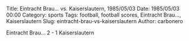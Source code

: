Title: Eintracht Brau… vs. Kaiserslautern, 1985/05/03
Date: 1985/05/03 00:00
Category: sports
Tags: football, football scores, Eintracht Brau…, Kaiserslautern
Slug: eintracht-brau-vs-kaiserslautern
Author: carbonero


Eintracht Brau… 2 - 1 Kaiserslautern
